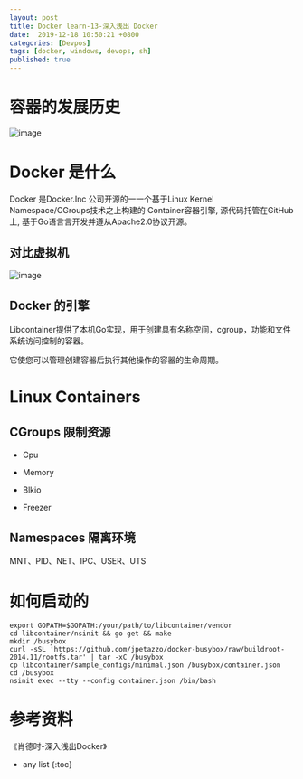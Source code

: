 ```yaml
---
layout: post
title: Docker learn-13-深入浅出 Docker
date:  2019-12-18 10:50:21 +0800
categories: [Devpos]
tags: [docker, windows, devops, sh]
published: true
---
```


# 容器的发展历史

![image](https://user-images.githubusercontent.com/18375710/71174451-30f9a400-22a0-11ea-9f99-e14d88428ba9.png)

# Docker 是什么 

Docker 是Docker.Inc 公司开源的⼀一个基于Linux Kernel Namespace/CGroups技术之上构建的 Container容器引擎, 源代码托管在GitHub 上, 基于Go语⾔言开发并遵从Apache2.0协议开源。

## 对比虚拟机

![image](https://user-images.githubusercontent.com/18375710/71174737-dca2f400-22a0-11ea-81b1-65708c0c88ae.png)

## Docker 的引擎

Libcontainer提供了本机Go实现，用于创建具有名称空间，cgroup，功能和文件系统访问控制的容器。

它使您可以管理创建容器后执行其他操作的容器的生命周期。

# Linux Containers

## CGroups 限制资源

- Cpu

- Memory

- Blkio

- Freezer

## Namespaces 隔离环境

MNT、PID、NET、IPC、USER、UTS

# 如何启动的

```
export GOPATH=$GOPATH:/your/path/to/libcontainer/vendor
cd libcontainer/nsinit && go get && make
mkdir /busybox
curl -sSL 'https://github.com/jpetazzo/docker-busybox/raw/buildroot-
2014.11/rootfs.tar' | tar -xC /busybox
cp libcontainer/sample_configs/minimal.json /busybox/container.json
cd /busybox
nsinit exec --tty --config container.json /bin/bash
```


# 参考资料

《肖德时-深入浅出Docker》

* any list
{:toc}